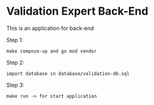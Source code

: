 # Validation Expert Back-End

This is an application for back-end

Step 1:
```
make compose-up and go mod vendor
```
Step 2:
```
import database in database/validation-db.sql
```
Step 3:
```
make run -> for start application
```
